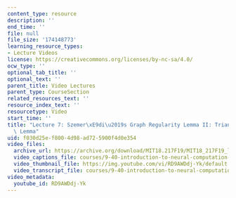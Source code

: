 ```yaml
---
content_type: resource
description: ''
end_time: ''
file: null
file_size: '174148773'
learning_resource_types:
- Lecture Videos
license: https://creativecommons.org/licenses/by-nc-sa/4.0/
ocw_type: ''
optional_tab_title: ''
optional_text: ''
parent_title: Video Lectures
parent_type: CourseSection
related_resources_text: ''
resource_index_text: ''
resourcetype: Video
start_time: ''
title: "Lecture 7: Szemer\xE9di\u2019s Graph Regularity Lemma II: Triangle Removal\
  \ Lemma"
uid: f030d25e-f800-4d98-ad72-5900f4d0e354
video_files:
  archive_url: https://archive.org/download/MIT18.217F19/MIT18_217F19_lec07_300k.mp4
  video_captions_file: courses/9-40-introduction-to-neural-computation-spring-2018/RD9AWDdj-Yk_captions.vtt
  video_thumbnail_file: https://img.youtube.com/vi/RD9AWDdj-Yk/default.jpg
  video_transcript_file: courses/9-40-introduction-to-neural-computation-spring-2018/RD9AWDdj-Yk_transcript.pdf
video_metadata:
  youtube_id: RD9AWDdj-Yk
---
```

